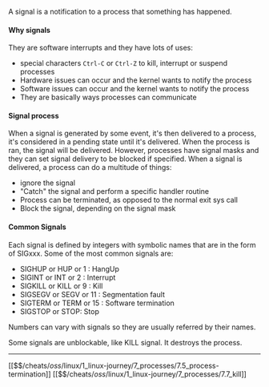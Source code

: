 A signal is a notification to a process that something has happened.

#### Why signals
They are software interrupts and they have lots of uses: 

- special characters `Ctrl-C` or `Ctrl-Z` to kill, interrupt or suspend processes
- Hardware issues can occur and the kernel wants to notify the process
- Software issues can occur and the kernel wants to notify the process
- They are basically ways processes can communicate

#### Signal process
When a signal is generated by some event, it's then delivered to a process,
it's considered in a pending state until it's delivered.
When the process is ran, the signal will be delivered. 
However, processes have signal masks and they can set signal delivery to be blocked if specified. 
When a signal is delivered, a process can do a multitude of things:

- ignore the signal
- "Catch" the signal and perform a specific handler routine
- Process can be terminated, as opposed to the normal exit sys call
- Block the signal, depending on the signal mask

#### Common Signals

Each signal is defined by integers with symbolic names that are in the form of SIGxxx.
Some of the most common signals are: 

- SIGHUP or HUP or 1 : HangUp
- SIGINT or INT or 2 : Interrupt
- SIGKILL or KILL or 9 : Kill
- SIGSEGV or SEGV or 11 : Segmentation fault
- SIGTERM or TERM or 15 : Software termination
- SIGSTOP or STOP: Stop

Numbers can vary with signals so they are usually referred by their names. 

Some signals are unblockable, like KILL signal. It destroys the process.


---
[[$$$/$cheats/$oss/$linux/1_linux-journey/7_processes/7.5_process-termination]]
[[$$$/$cheats/$oss/$linux/1_linux-journey/7_processes/7.7_kill]]